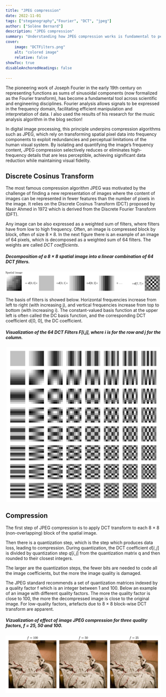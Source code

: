 ```yaml
---
title: "JPEG compression" 
date: 2022-11-01
tags: ["steganography","Fourier", "DCT", "jpeg"]
author: ["Solène Bernard"]
description: "JPEG compression" 
summary: "Understanding how JPEG compression works is fundamental to perform steganography on compressed digital images." 
cover:
    image: "DCTFilters.png"
    alt: "colored image"
    relative: false
showToc: true
disableAnchoredHeadings: false

---
```


The pioneering work of Joseph Fourier in the early 19th century on representing functions as sums of sinusoidal components (now formalized as the Fourier transform), has become a fundamental tool across scientific and engineering disciplines. Fourier analysis allows signals to be expressed in the frequency domain, facilitating efficient manipulation and interpretation of data. I also used the results of his research for the music analysis algorithm in the blog section!

In digital image processing, this principle underpins compression algorithms such as JPEG, which rely on transforming spatial pixel data into frequency components to exploit redundancies and perceptual limitations of the human visual system. By isolating and quantifying the image’s frequency content, JPEG compression selectively reduces or eliminates high-frequency details that are less perceptible, achieving significant data reduction while maintaining visual fidelity.

## Discrete Cosinus Transform
The most famous compression algorithm JPEG was motivated by the challenge of finding a new representation of images where the content of images can be represented in fewer features than the number of pixels in the image. It relies on the Discrete Cosinus Transform (DCT) proposed by Nasir Ahmed in 1972 which is derived from the Discrete Fourier Transform (DFT).

Any image can be also expressed as a weighted sum of filters, where filters have from low to high frequency. Often, an image is compressed block by block, often of size $8 \times 8$. In the next figure there is an example of an image of $64$ pixels, which is decomposed as a weighted sum of $64$ filters. The weights are called *DCT coefficients*.

##### Decomposition of a 8 × 8 spatial image into a linear combination of 64 DCT filters.
![](DCTFilters.png)

The basis of filters is showed below. Horizontal frequencies increase from left to right (with increasing j), and vertical frequencies increase from top to bottom (with increasing i). The constant-valued basis function at the upper left is often called the DC basis function, and the corresponding DCT coefficient d[0, 0], the DC coefficient.

##### Visualization of the 64 DCT Filters F[i,j], where i is for the row and j for the column. 
<p align="center">
<img src="64DCTFilters.png" width="500"/>
</p>

## Compression

The first step of JPEG compression is to apply DCT transform to each 8 × 8 (non-overlapping) block of the spatial image.

Then there is a quantization step, which is the step which produces data loss, leading to compression. During quantization, the DCT coefficient $d[i, j]$ is divided by quantization step $q[i, j]$ from the quantization matrix q and then rounded to their closest integers.

The larger are the quantization steps, the fewer bits are needed to code all the image coefficients, but the more the image quality is damaged.

The JPEG standard recommends a set of quantization matrices indexed by a quality factor f which is an integer between 1 and 100. Below an example of an image with different quality factors. The more the quality factor is close to 100, the more the decompressed image is close to the original image. For low-quality factors, artefacts due to 8 × 8 block-wise DCT transform are apparent.

##### Vizualization of effect of image JPEG compression for three quality factors, f = 25, 50 and 100.
<!-- <p align="center">
<img src="effectQF.png" width="800"/>
</p> -->
![](effectQF.png)


